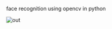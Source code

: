 face recognition using opencv in python

![out](https://github.com/yhbsh/opencv-face-detection/assets/86262467/e7c5b2ee-5de8-4422-a510-72527dfceb8f)
